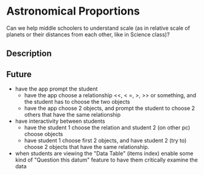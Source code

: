 # Astronomical Proportions #
Can we help middle schoolers to understand scale (as in relative scale of planets or their distances from each other, like in Science class)?

## Description ##

## Future ##
* have the app prompt the student
	* have the app choose a relationship <<, < =, >, >> or something, and the student has to choose the two objects
	* have the app choose 2 objects, and prompt the student to choose 2 others that have the same relationship
* have interactivity between students
	* have the student 1 choose the relation and student 2 (on other pc) choose objects
	* have student 1 choose first 2 objects, and have student 2 (try to) choose 2 objects that have the same relationship.
* when students are viewing the "Data Table" (items index) enable some kind of "Question this datum" feature to have them critically examine the data